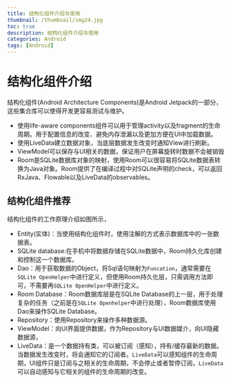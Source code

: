 ```yaml
---
title: 结构化组件介绍与使用
thumbnail: /thumbnail/img24.jpg
toc: true
description: 结构化组件介绍与使用
categories: Android
tags: [Android]
---
```


# 结构化组件介绍

结构化组件\(Android Architecture Components\)是Android Jetpack的一部分，这些集合库可以使得开发更容易测试与维护。
<!--more-->
* 使用life-aware components组件可以用于管理activity以及fragment的生命周期。用于配置信息的改变、避免内存泄漏以及更加方便在UI中加载数据。
* 使用LiveData建立数据对象，当底层数据发生改变时通知View进行刷新。
* ViewModel可以保存与UI相关的数据，保证用户在屏幕旋转时数据不会被销毁
* Room是SQLite数据库对象的映射，使用Room可以很容易将SQLite数据表转换为Java对象。Room提供了在编译过程中对SQLite声明的check，可以返回RxJava、Flowable以及LiveData的observables。

## 结构化组件推荐

结构化组件的工作原理介绍如图所示，

* Entity\(实体\)：当使用结构化组件时，使用注解的方式表示数据库中的一张数据表。
* SQLite database:在手机中将数据存储在SQLite数据中，Room持久化库创建和控制这一个数据库。
* Dao：用于获取数据的Object，将Sql语句映射为`Funcation`，通常需要在`SQLite OpenHelper`中进行定义，但使用Room持久化层，只需调用方法即可，不需要再`SQLite OpenHelper`中进行定义。
* Room Database：Room数据库层是在SQLite Database的上一层，用于处理复杂的任务（之前是在`SQLite Openhelper`中进行处理），Room数据库使用Dao来操作SQLite Database。
* Repository：使用Repository来操作多种数据源。
* ViewModel：向UI界面提供数据，作为Repository与UI数据媒介，向UI隐藏数据源，
* LiveData：是一个数据持有类，可以被订阅（感知），持有/缓存最新的数据。当数据发生改变时，将会通知它的订阅者。`LiveData`可以感知组件的生命周期，UI组件只是订阅与之相关的生命周期，不会停止或者暂停订阅，`LiveData`可以自动感知与它相关的组件的生命周期的改变。

